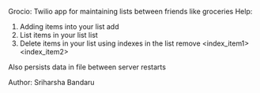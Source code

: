 Grocio: Twilio app for maintaining lists between friends
        like groceries
Help:
1. Adding items into your list
add <list name> <item1> <item2>
2. List items in your list
list <list name>
3. Delete items in your list using indexes in the list
remove <list name> <index_item1> <index_item2>

Also persists data in file between server restarts

Author: Sriharsha Bandaru
